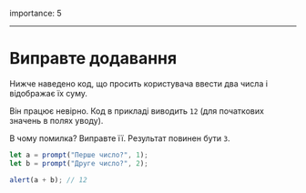 importance: 5

---

# Виправте додавання

Нижче наведено код, що просить користувача ввести два числа і відображає їх суму.

Він працює невірно. Код в прикладі виводить `12` (для початкових значень в полях уводу).

В чому помилка? Виправте її. Результат повинен бути `3`.

```js run
let a = prompt("Перше число?", 1);
let b = prompt("Друге число?", 2);

alert(a + b); // 12
```
